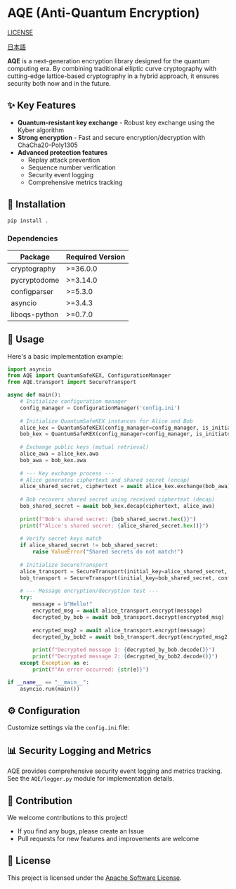 # AQE (Anti-Quantum Encryption)

[LICENSE](LICENSE)

[日本語](README_JA.md)

**AQE** is a next-generation encryption library designed for the quantum computing era. By combining traditional elliptic curve cryptography with cutting-edge lattice-based cryptography in a hybrid approach, it ensures security both now and in the future.

## ✨ Key Features

- **Quantum-resistant key exchange** - Robust key exchange using the Kyber algorithm
- **Strong encryption** - Fast and secure encryption/decryption with ChaCha20-Poly1305
- **Advanced protection features**
  - Replay attack prevention
  - Sequence number verification
  - Security event logging
  - Comprehensive metrics tracking

## 🔧 Installation

```bash
pip install .
```

### Dependencies

| Package | Required Version |
|---------|------------------|
| cryptography | >=36.0.0 |
| pycryptodome | >=3.14.0 |
| configparser | >=5.3.0 |
| asyncio | >=3.4.3 |
| liboqs-python | >=0.7.0 |

## 📘 Usage

Here's a basic implementation example:

```python
import asyncio
from AQE import QuantumSafeKEX, ConfigurationManager
from AQE.transport import SecureTransport

async def main():
    # Initialize configuration manager
    config_manager = ConfigurationManager('config.ini')
    
    # Initialize QuantumSafeKEX instances for Alice and Bob
    alice_kex = QuantumSafeKEX(config_manager=config_manager, is_initiator=True)
    bob_kex = QuantumSafeKEX(config_manager=config_manager, is_initiator=False)
    
    # Exchange public keys (mutual retrieval)
    alice_awa = alice_kex.awa
    bob_awa = bob_kex.awa
    
    # --- Key exchange process ---
    # Alice generates ciphertext and shared secret (encap)
    alice_shared_secret, ciphertext = await alice_kex.exchange(bob_awa)
    
    # Bob recovers shared secret using received ciphertext (decap)
    bob_shared_secret = await bob_kex.decap(ciphertext, alice_awa)
    
    print(f"Bob's shared secret: {bob_shared_secret.hex()}")
    print(f"Alice's shared secret: {alice_shared_secret.hex()}")
    
    # Verify secret keys match
    if alice_shared_secret != bob_shared_secret:
        raise ValueError("Shared secrets do not match!")
    
    # Initialize SecureTransport
    alice_transport = SecureTransport(initial_key=alice_shared_secret, config_manager=config_manager)
    bob_transport = SecureTransport(initial_key=bob_shared_secret, config_manager=config_manager)
    
    # --- Message encryption/decryption test ---
    try:
        message = b"Hello!"
        encrypted_msg = await alice_transport.encrypt(message)
        decrypted_by_bob = await bob_transport.decrypt(encrypted_msg)
        
        encrypted_msg2 = await alice_transport.encrypt(message)
        decrypted_by_bob2 = await bob_transport.decrypt(encrypted_msg2)
        
        print(f"Decrypted message 1: {decrypted_by_bob.decode()}")
        print(f"Decrypted message 2: {decrypted_by_bob2.decode()}")
    except Exception as e:
        print(f"An error occurred: {str(e)}")

if __name__ == "__main__":
    asyncio.run(main())
```

## ⚙️ Configuration

Customize settings via the `config.ini` file:

## 📊 Security Logging and Metrics

AQE provides comprehensive security event logging and metrics tracking.
See the `AQE/logger.py` module for implementation details.

## 👥 Contribution

We welcome contributions to this project!

- If you find any bugs, please create an Issue
- Pull requests for new features and improvements are welcome

## 📜 License

This project is licensed under the [Apache Software License](LICENSE).